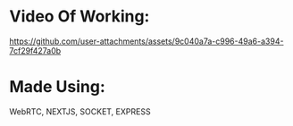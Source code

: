 # Video Of Working:

https://github.com/user-attachments/assets/9c040a7a-c996-49a6-a394-7cf29f427a0b

# Made Using:

 WebRTC, NEXTJS, SOCKET, EXPRESS
